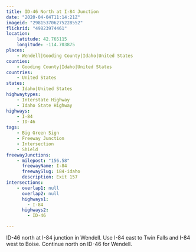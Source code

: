 ```yaml
---
title: ID-46 North at I-84 Junction
date: "2020-04-04T11:14:21Z"
imageid: "298153706275228552"
flickrid: "49823974461"
location:
    latitude: 42.765115
    longitude: -114.703875
places:
    - Wendell|Gooding County|Idaho|United States
counties:
    - Gooding County|Idaho|United States
countries:
    - United States
states:
    - Idaho|United States
highwaytypes:
    - Interstate Highway
    - Idaho State Highway
highways:
    - I-84
    - ID-46
tags:
    - Big Green Sign
    - Freeway Junction
    - Intersection
    - Shield
freewayJunctions:
    - milepost: "156.58"
      freewayName: I-84
      freewaySlug: i84-idaho
      description: Exit 157
intersections:
    - overlap1: null
      overlap2: null
      highways1:
        - I-84
      highways2:
        - ID-46

---
```

ID-46 north at I-84 junction in Wendell.  Use I-84 east to Twin Falls and I-84 west to Boise.  Continue north on ID-46 for Wendell.
